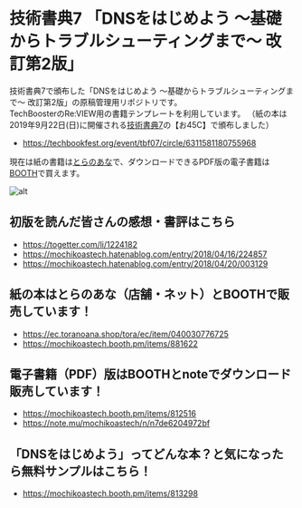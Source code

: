 # 技術書典7 「DNSをはじめよう ～基礎からトラブルシューティングまで～ 改訂第2版」

技術書典7で頒布した「DNSをはじめよう ～基礎からトラブルシューティングまで～ 改訂第2版」の原稿管理用リポジトリです。  
TechBoosterのRe:VIEW用の書籍テンプレートを利用しています。
（紙の本は2019年9月22日(日)に開催される[技術書典7](https://techbookfest.org/event/tbf07)の【お45C】で頒布しました）

* https://techbookfest.org/event/tbf07/circle/6311581180755968

現在は紙の書籍は[とらのあな](https://ec.toranoana.shop/tora/ec/item/040030776725)で、ダウンロードできるPDF版の電子書籍は[BOOTH](https://mochikoastech.booth.pm/items/812516)で買えます。

![alt](https://d2l930y2yx77uc.cloudfront.net/production/uploads/images/14239434/picture_pc_ee2642172928b373505617a0ec02dcd1.jpg)

## 初版を読んだ皆さんの感想・書評はこちら
* https://togetter.com/li/1224182
* https://mochikoastech.hatenablog.com/entry/2018/04/16/224857
* https://mochikoastech.hatenablog.com/entry/2018/04/20/003129

## 紙の本はとらのあな（店舗・ネット）とBOOTHで販売しています！
* https://ec.toranoana.shop/tora/ec/item/040030776725
* https://mochikoastech.booth.pm/items/881622

## 電子書籍（PDF）版はBOOTHとnoteでダウンロード販売しています！
* https://mochikoastech.booth.pm/items/812516
* https://note.mu/mochikoastech/n/n7de6204972bf

## 「DNSをはじめよう」ってどんな本？と気になったら無料サンプルはこちら！
* https://mochikoastech.booth.pm/items/813298
